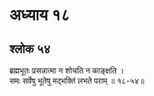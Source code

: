 # अध्याय १८

## श्लोक ५४

ब्रह्मभूतः प्रसन्नात्मा न शोचति न काङ्क्षति ।<br>समः सर्वेषु भूतेषु मद्भक्तिं लभते पराम् ॥ १८-५४॥<br><br>

